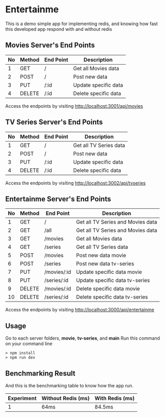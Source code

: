 # Entertainme
This is a demo simple app for implementing redis, and knowing how fast this developed app respond with and without redis

## Movies Server's End Points

| No | Method   | End Point   | Description           |
| -- | ---------|-------------|-----------------------|
| 1  | GET      | /           | Get all Movies data   |
| 2  | POST     | /           | Post new data         |
| 3  | PUT      | /:id        | Update specific data  |
| 4  | DELETE   | /:id        | Delete specific data  |

Access the endpoints by visiting [http://localhost:3001/api/movies](http://localhost:3001/api/movies)  

## TV Series Server's End Points

| No | Method | End Point		| Description							|
| -- | ------ |-------------|-------------------------|
| 1  | GET  	| / 					| Get all TV Series data	|
| 2  | POST  	| / 					| Post new data						|
| 3  | PUT 		| /:id				| Update specific data 		|
| 4  | DELETE	| /:id				| Delete specific data 		|

Access the endpoints by visiting [http://localhost:3002/api/tvseries](http://localhost:3002/api/tvseries)  

## Entertainme Server's End Points

| No | Method | End Point			| Description												|
| -- | ------ |---------------|-----------------------------------|
| 1  | GET  	| / 						| Get all TV Series and Movies data	|
| 2  | GET  	| /all 					| Get all TV Series and Movies data	|
| 3  | GET  	| /movies 			| Get all Movies data								|
| 4  | GET  	| /series 			| Get all TV Series data						|
| 5  | POST  	| /movies 			| Post new data movie								|
| 6  | POST  	| /series 			| Post new data tv-series						|
| 7  | PUT 		| /movies/:id		| Update specific data movie 				|
| 8  | PUT 		| /series/:id		| Update specific data tv-series		|
| 9  | DELETE	| /movies/:id		| Delete specific data movie 				|
| 10 | DELETE	| /series/:id		| Delete specific data tv-series		|

Access the endpoints by visiting [http://localhost:3000/api/entertainme](http://localhost:3000/api/entertainme) 

## Usage
Go to each server folders, **movie**, **tv-series**, and **main**
Run this command on your command line

	> npm install
	> npm run dev
	

## Benchmarking Result
And this is the benchmarking table to know how the app run.

| Experiment 		| Without Redis (ms) 	| With Redis (ms) |
| ------------- | ------------------- |-----------------|
| 1 	 					| 				64ms  			| 			84.5ms 		|
